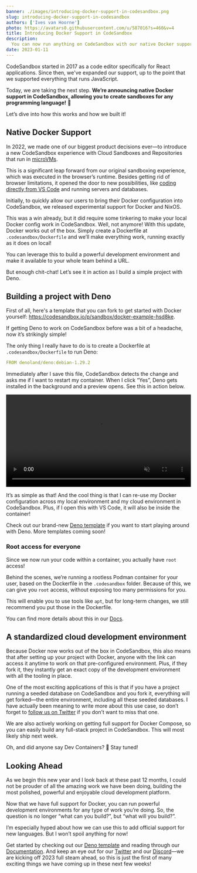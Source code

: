 ```yaml
---
banner: ./images/introducing-docker-support-in-codesandbox.png
slug: introducing-docker-support-in-codesandbox
authors: ['Ives van Hoorne']
photo: https://avatars0.githubusercontent.com/u/587016?s=460&v=4
title: Introducing Docker Support in CodeSandbox
description:
  You can now run anything on CodeSandbox with our native Docker support.
date: 2023-01-11
---
```


CodeSandbox started in 2017 as a code editor specifically for React
applications. Since then, we've expanded our support, up to the point that we
supported everything that runs JavaScript.

Today, we are taking the next step. **We’re announcing native Docker support in
CodeSandbox, allowing you to create sandboxes for any programming language!** 🎉

Let’s dive into how this works and how we built it!

## Native Docker Support

In 2022, we made one of our biggest product decisions ever—to introduce a new
CodeSandbox experience with Cloud Sandboxes and Repositories that run in
[microVMs](https://codesandbox.io/post/how-we-clone-a-running-vm-in-2-seconds).

This is a significant leap forward from our original sandboxing experience,
which was executed in the browser’s runtime. Besides getting rid of browser
limitations, it opened the door to new possibilities, like
[coding directly from VS Code](https://www.youtube.com/watch?v=ZJ1sNiTZw5M) and
running servers and databases.

Initially, to quickly allow our users to bring their Docker configuration into
CodeSandbox, we released experimental support for Docker and NixOS.

This was a win already, but it did require some tinkering to make your local
Docker config work in CodeSandbox. Well, not anymore! With this update, Docker
works out of the box. Simply create a Dockerfile at `.codesandbox/Dockerfile`
and we’ll make everything work, running exactly as it does on local!

You can leverage this to build a powerful development environment and make it
available to your whole team behind a URL.

But enough chit-chat! Let’s see it in action as I build a simple project with
Deno.

## Building a project with Deno

First of all, here's a template that you can fork to get started with Docker
yourself: https://codesandbox.io/p/sandbox/docker-example-hsd8ke.

If getting Deno to work on CodeSandbox before was a bit of a headache, now it’s
strikingly simple!

The only thing I really have to do is to create a Dockerfile at
`.codesandbox/Dockerfile` to run Deno:

```yaml
FROM denoland/deno:debian-1.29.2
```

Immediately after I save this file, CodeSandbox detects the change and asks me
if I want to restart my container. When I click “Yes”, Deno gets installed in
the background and a preview opens. See this in action below.

<video autoplay loop muted playsinline controls width="100%">
  <source src="./videos/docker-deno.mp4" type="video/mp4">
</video>

It’s as simple as that! And the cool thing is that I can re-use my Docker
configuration across my local environment and my cloud environment in
CodeSandbox. Plus, if I open this with VS Code, it will also be inside the
container!

Check out our brand-new
[Deno template](https://codesandbox.io/p/sandbox/xenodochial-cerf-kc6kgh) if you
want to start playing around with Deno. More templates coming soon!

### Root access for everyone

Since we now run your code within a container, you actually have `root` access!

Behind the scenes, we’re running a rootless Podman container for your user,
based on the Dockerfile in the `.codesandbox` folder. Because of this, we can
give you `root` access, without exposing too many permissions for you.

This will enable you to use tools like `apt`, but for long-term changes, we
still recommend you put those in the Dockerfile.

You can find more details about this in our
[Docs](https://codesandbox.io/docs/learn/environment/docker).

## A standardized cloud development environment

Because Docker now works out of the box in CodeSandbox, this also means that
after setting up your project with Docker, anyone with the link can access it
anytime to work on that pre-configured environment. Plus, if they fork it, they
instantly get an exact copy of the development environment with all the tooling
in place.

One of the most exciting applications of this is that if you have a project
running a seeded database on CodeSandbox and you fork it, everything will get
forked—the entire environment, including all these seeded databases. I have
actually been meaning to write more about this use case, so don’t forget to
[follow us on Twitter](https://twitter.com/codesandbox) if you don’t want to
miss that one.

We are also actively working on getting full support for Docker Compose, so you
can easily build any full-stack project in CodeSandbox. This will most likely
ship next week.

Oh, and did anyone say Dev Containers? 🤔 Stay tuned!

## Looking Ahead

As we begin this new year and I look back at these past 12 months, I could not
be prouder of all the amazing work we have been doing, building the most
polished, powerful and enjoyable cloud development platform.

Now that we have full support for Docker, you can run powerful development
environments for any type of work you’re doing. So, the question is no longer
“what can you build?”, but “what will you build?”.

I’m especially hyped about how we can use this to add official support for new
languages. But I won’t spoil anything for now!

Get started by checking out our
[Deno template](https://codesandbox.io/p/sandbox/xenodochial-cerf-kc6kgh) and
reading through our
[Documentation](https://codesandbox.io/docs/learn/environment/docker?utm_source=newsletter&utm_medium=email&utm_campaign=native-docker-support).
And keep an eye out for our [Twitter](https://twitter.com/codesandbox) and our
[Discord](https://discord.gg/C6vfhW3H6e)—we are kicking off 2023 full steam
ahead, so this is just the first of many exciting things we have coming up in
these next few weeks!
